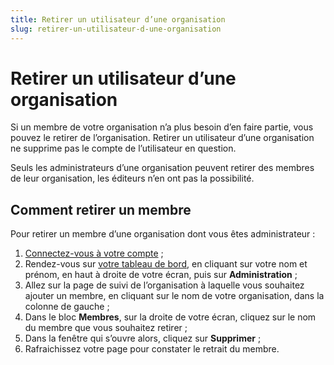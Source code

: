 ```yaml
---
title: Retirer un utilisateur d’une organisation
slug: retirer-un-utilisateur-d-une-organisation
---
```

# Retirer un utilisateur d’une organisation

Si un membre de votre organisation n’a plus besoin d’en faire partie, vous pouvez le retirer de l’organisation. Retirer un utilisateur d’une organisation ne supprime pas le compte de l’utilisateur en question.

Seuls les administrateurs d’une organisation peuvent retirer des membres de leur organisation, les éditeurs n’en ont pas la possibilité.

## Comment retirer un membre

Pour retirer un membre d’une organisation dont vous êtes administrateur :

1. [Connectez-vous à votre compte](https://www.data.gouv.fr/fr/login) ;
2. Rendez-vous sur [votre tableau de bord](https://www.data.gouv.fr/fr/admin/), en cliquant sur votre nom et prénom, en haut à droite de votre écran, puis sur **Administration** ;
3. Allez sur la page de suivi de l’organisation à laquelle vous souhaitez ajouter un membre, en cliquant sur le nom de votre organisation, dans la colonne de gauche ;
4. Dans le bloc **Membres**, sur la droite de votre écran, cliquez sur le nom du membre que vous souhaitez retirer ;
5. Dans la fenêtre qui s’ouvre alors, cliquez sur **Supprimer** ;
6. Rafraichissez votre page pour constater le retrait du membre.
